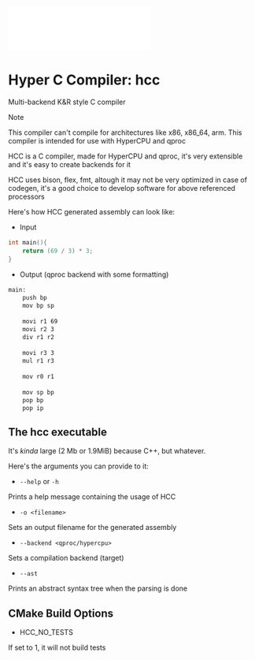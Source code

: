 <img alt="hcc" src="assets/logo.png">

# Hyper C Compiler: hcc
Multi-backend K&R style C compiler

> [!NOTE]  
> This compiler can't compile for architectures like x86, x86_64, arm. This compiler is intended for use with HyperCPU and qproc

HCC is a C compiler, made for HyperCPU and qproc, it's very extensible and it's easy to create backends for it

HCC uses bison, flex, fmt, altough it may not be very optimized in case of codegen, it's a good choice to develop software for above referenced processors

Here's how HCC generated assembly can look like:
- Input
```c
int main(){
    return (69 / 3) * 3;
}
```
- Output (qproc backend with some formatting)
```assembly
main:
    push bp
    mov bp sp

    movi r1 69
    movi r2 3
    div r1 r2

    movi r3 3
    mul r1 r3

    mov r0 r1

    mov sp bp
    pop bp
    pop ip
```

## The hcc executable
It's _kinda_ large (2 Mb or 1.9MiB) because C++, but whatever.

Here's the arguments you can provide to it:

- ```--help``` or ```-h```

Prints a help message containing the usage of HCC
- ```-o <filename>```

Sets an output filename for the generated assembly
- ```--backend <qproc/hypercpu>```

Sets a compilation backend (target)
- ```--ast```

Prints an abstract syntax tree when the parsing is done

## CMake Build Options
- HCC_NO_TESTS

If set to 1, it will not build tests
